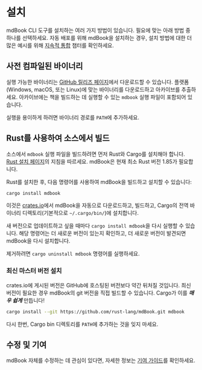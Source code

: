 # 설치

mdBook CLI 도구를 설치하는 여러 가지 방법이 있습니다.
필요에 맞는 아래 방법 중 하나를 선택하세요.
자동 배포를 위해 mdBook을 설치하는 경우, 설치 방법에 대한 더 많은 예시를 위해 [지속적 통합] 챕터를 확인하세요.

[지속적 통합]: ../continuous-integration.md

## 사전 컴파일된 바이너리

실행 가능한 바이너리는 [GitHub 릴리즈 페이지][releases]에서 다운로드할 수 있습니다.
플랫폼(Windows, macOS, 또는 Linux)에 맞는 바이너리를 다운로드하고 아카이브를 추출하세요.
아카이브에는 책을 빌드하는 데 실행할 수 있는 `mdbook` 실행 파일이 포함되어 있습니다.

실행을 용이하게 하려면 바이너리 경로를 `PATH`에 추가하세요.

[releases]: https://github.com/rust-lang/mdBook/releases

## Rust를 사용하여 소스에서 빌드

소스에서 `mdbook` 실행 파일을 빌드하려면 먼저 Rust와 Cargo를 설치해야 합니다.
[Rust 설치 페이지]의 지침을 따르세요.
mdBook은 현재 최소 Rust 버전 1.85가 필요합니다.

Rust를 설치한 후, 다음 명령어를 사용하여 mdBook을 빌드하고 설치할 수 있습니다:

```sh
cargo install mdbook
```

이것은 [crates.io]에서 mdBook을 자동으로 다운로드하고, 빌드하고, Cargo의 전역 바이너리 디렉토리(기본적으로 `~/.cargo/bin/`)에 설치합니다.

새 버전으로 업데이트하고 싶을 때마다 `cargo install mdbook`을 다시 실행할 수 있습니다.
해당 명령어는 더 새로운 버전이 있는지 확인하고, 더 새로운 버전이 발견되면 mdBook을 다시 설치합니다.

제거하려면 `cargo uninstall mdbook` 명령어를 실행하세요.

[Rust 설치 페이지]: https://www.rust-lang.org/tools/install
[crates.io]: https://crates.io/

### 최신 마스터 버전 설치

crates.io에 게시된 버전은 GitHub에 호스팅된 버전보다 약간 뒤처질 것입니다.
최신 버전이 필요한 경우 mdBook의 git 버전을 직접 빌드할 수 있습니다.
Cargo가 이를 ***매우 쉽게*** 만듭니다!

```sh
cargo install --git https://github.com/rust-lang/mdBook.git mdbook
```

다시 한번, Cargo bin 디렉토리를 `PATH`에 추가하는 것을 잊지 마세요.

## 수정 및 기여

mdBook 자체를 수정하는 데 관심이 있다면, 자세한 정보는 [기여 가이드]를 확인하세요.

[기여 가이드]: https://github.com/rust-lang/mdBook/blob/master/CONTRIBUTING.md
